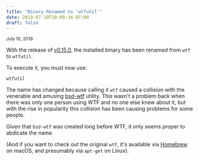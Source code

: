 ```yaml
---
title: "Binary Renamed to 'wtfutil'"
date: 2019-07-10T10:09:34-07:00
draft: false
---
```


<small>July 10, 2019</small>

With the release of [v0.15.0](https://github.com/wtfutil/wtf/releases/tag/v0.15.0), the installed binary has been renamed from `wtf` to `wtfutil`.

To execute it, you must now use:

```console
wtfutil
```

The name has changed because calling it `wtf` caused a collision with the venerable and amusing [bsd-wtf](https://sourceforge.net/projects/bsdwtf/) utility. This wasn't a problem back when there was only one person using WTF and no one else knew about it, but with the rise in popularity this collision has been causing problems for some people.

Given that `bsd-wtf` was created long before WTF, it only seems proper to abdicate the name.

(And if you want to check out the original `wtf`, it's available via [Homebrew](https://formulae.brew.sh/formula/wtf) on macOS, and presumably via `apt-get` on Linux).